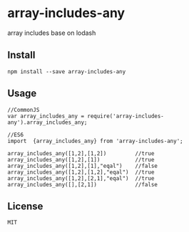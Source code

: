 # array-includes-any

array includes base on lodash

## Install

```
npm install --save array-includes-any
```

## Usage

```
//CommonJS
var array_includes_any = require('array-includes-any').array_includes_any;

//ES6
import  {array_includes_any} from 'array-includes-any';

array_includes_any([1,2],[1,2])         //true
array_includes_any([1,2],[1])           //true
array_includes_any([1,2],[1],"eqal")    //false
array_includes_any([1,2],[1,2],"eqal")  //true
array_includes_any([1,2],[2,1],"eqal")  //true
array_includes_any([],[2,1])            //false
```

## License

```
MIT
```
